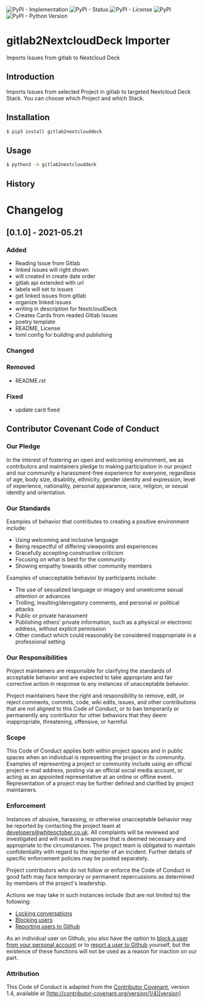 ![PyPI - Implementation](https://img.shields.io/pypi/implementation/gitlab2nextclouddeck) ![PyPI - Status](https://img.shields.io/pypi/status/gitlab2nextclouddeck) ![PyPI - License](https://img.shields.io/pypi/l/gitlab2nextclouddeck) ![PyPI](https://img.shields.io/pypi/v/gitlab2nextclouddeck) ![PyPI - Python Version](https://img.shields.io/pypi/pyversions/gitlab2nextclouddeck)

# gitlab2NextcloudDeck Importer

Imports Issues from gitlab to Nextcloud Deck

## Introduction

Imports Issues from selected Project in gitlab to targeted Nextcloud Deck Stack. You can choose which Project and which Stack.

## Installation

```bash
$ pip3 install gitlab2nextclouddeck
```

## Usage

```bash
$ python3 -m gitlab2nextclouddeck
```

## History

# Changelog

## [0.1.0] - 2021-05.21

### Added

- Reading Issue from Gitlab
- linked issues will right shown
- will created in create date order
- gitlab api extended with url
- labels will set to issues
- get linked issues from gitlab
- organize linked issues
- writing in description for NextcloudDeck
- Creates Cards from readed Gitlab Issues
- poetry template
- README, License
- toml config for building and publishing

### Changed

### Removed

- README.rst

### Fixed

- update card fixed

## Contributor Covenant Code of Conduct

### Our Pledge

In the interest of fostering an open and welcoming environment, we as
contributors and maintainers pledge to making participation in our project and
our community a harassment-free experience for everyone, regardless of age, body
size, disability, ethnicity, gender identity and expression, level of experience,
nationality, personal appearance, race, religion, or sexual identity and
orientation.

### Our Standards

Examples of behavior that contributes to creating a positive environment
include:

- Using welcoming and inclusive language
- Being respectful of differing viewpoints and experiences
- Gracefully accepting constructive criticism
- Focusing on what is best for the community
- Showing empathy towards other community members

Examples of unacceptable behavior by participants include:

- The use of sexualized language or imagery and unwelcome sexual attention or
  advances
- Trolling, insulting/derogatory comments, and personal or political attacks
- Public or private harassment
- Publishing others' private information, such as a physical or electronic
  address, without explicit permission
- Other conduct which could reasonably be considered inappropriate in a
  professional setting

### Our Responsibilities

Project maintainers are responsible for clarifying the standards of acceptable
behavior and are expected to take appropriate and fair corrective action in
response to any instances of unacceptable behavior.

Project maintainers have the right and responsibility to remove, edit, or
reject comments, commits, code, wiki edits, issues, and other contributions
that are not aligned to this Code of Conduct, or to ban temporarily or
permanently any contributor for other behaviors that they deem inappropriate,
threatening, offensive, or harmful.

### Scope

This Code of Conduct applies both within project spaces and in public spaces
when an individual is representing the project or its community. Examples of
representing a project or community include using an official project e-mail
address, posting via an official social media account, or acting as an appointed
representative at an online or offline event. Representation of a project may be
further defined and clarified by project maintainers.

### Enforcement

Instances of abusive, harassing, or otherwise unacceptable behavior may be
reported by contacting the project team at developers@whiteoctober.co.uk. All
complaints will be reviewed and investigated and will result in a response that
is deemed necessary and appropriate to the circumstances. The project team is
obligated to maintain confidentiality with regard to the reporter of an incident.
Further details of specific enforcement policies may be posted separately.

Project contributors who do not follow or enforce the Code of Conduct in good
faith may face temporary or permanent repercussions as determined by
members of the project's leadership.

Actions we may take in such instances include (but are not limited to) the following:

- [Locking conversations](https://help.github.com/articles/locking-conversations/)
- [Blocking users](https://github.com/blog/2146-organizations-can-now-block-abusive-users)
- [Reporting users to Github](https://help.github.com/articles/reporting-abuse-or-spam/)

As an individual user on Github, you also have the option to [block a user from your personal account](https://help.github.com/articles/blocking-a-user-from-your-personal-account/) or to [report a user to Github](https://help.github.com/articles/reporting-abuse-or-spam/) yourself, but the existence of these functions will not be used as a reason for inaction on our part.

### Attribution

This Code of Conduct is adapted from the [Contributor Covenant][homepage], version 1.4,
available at [http://contributor-covenant.org/version/1/4][version]

[homepage]: http://contributor-covenant.org
[version]: http://contributor-covenant.org/version/1/4/
